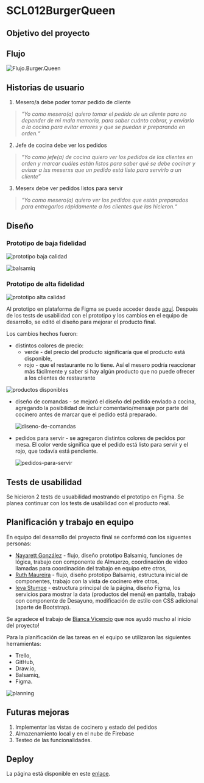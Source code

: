 # SCL012BurgerQueen

## Objetivo del proyecto

## Flujo
![Flujo.Burger.Queen](src/assets/img/Diagram_BurgerQueen2.jpg)

## Historias de usuario
1. Mesero/a debe poder tomar pedido de cliente
>_“Yo como mesero(a) quiero tomar el pedido de un cliente para no depender de mi mala memoria, para saber cuánto cobrar, y enviarlo a la cocina para evitar errores y que se puedan ir preparando en orden.“_

2. Jefe de cocina debe ver los pedidos
>_“Yo como jefe(a) de cocina quiero ver los pedidos de los clientes en orden y marcar cuáles están listos para saber qué se debe cocinar y avisar a lxs meserxs que un pedido está listo para servirlo a un cliente”_

3. Meserx debe ver pedidos listos para servir
>_“Yo como mesero(a) quiero ver los pedidos que están preparados para entregarlos rápidamente a los clientes que las hicieron.“_

## Diseño

### Prototipo de baja fidelidad
![prototipo baja calidad](src/assets/img/sketch2.png)

![balsamiq](src/assets/img/balsamiq.png)

### Prototipo de alta fidelidad
![prototipo alta calidad](src/assets/img/Figma_prototype.png)

Al prototipo en plataforma de Figma se puede acceder desde [aquí](https://www.figma.com/file/H6Rvl4NQQsPHM1SynEv75A/Untitled?node-id=0%3A1).
Después de los tests de usabilidad con el prototipo y los cambios en el equipo de desarrollo, se editó el diseño para mejorar el producto final.

Los cambios hechos fueron:
* distintos colores de precio:
    * verde - del precio del producto significaría que el producto está disponible, 
    * rojo -  que el restaurante no lo tiene. Así el mesero podría reaccionar más fácilmente y saber si hay algún producto que no puede ofrecer a los clientes de restaurante

![productos disponibles](src/assets/img/colores-verde-rojo-al-productos.jpg)

* diseño de comandas - se mejoró el diseño del pedido enviado a cocina, agregando la posibilidad de incluir comentario/mensaje por parte del cocinero antes de marcar que el pedido está preparado.

    ![diseno-de-comandas](src/assets/img/diseno-de-comandas.png)

* pedidos para servir - se agregaron distintos colores de pedidos por mesa. El color verde significa que el pedido está listo para servir y el rojo, que todavía está pendiente.

    ![pedidos-para-servir](src/assets/img/pedidos-para-servir.png)

## Tests de usabilidad
Se hicieron 2 tests de usuabilidad mostrando el prototipo en Figma.
Se planea continuar con los tests de usabilidad con el producto real.

## Planificación y trabajo en equipo

En equipo del desarrollo del proyecto finál se conformó con los siguentes personas:
* [Nayarett González](https://github.com/NPGonzalez) - flujo, diseño prototipo Balsamiq, funciones de lógica,  trabajo con componente de Almuerzo, coordinación de video llamadas para coordinación del trabajo en equipo etre otros,
* [Ruth Maureira](https://github.com/RuthMaureira) - flujo, diseño prototipo Balsamiq, estructura inicial de componentes, trabajo con la vista de cocinero etre otros,
* [Ieva Stumpe](https://github.com/ievastumpe) - estructura principal de la página, diseño Figma, los servicios para mostrar la data (productos del menú) en pantalla, trabajo con componente de Desayuno, modificación de estilo con CSS adicional (aparte de Bootstrap).

Se agradece el trabajo de [Bianca Vicencio](https://github.com/vicencio-tech) que nos ayudó mucho al inicio del proyecto!

Para la planificación de las tareas en el equipo se utilizaron las siguientes herramientas:
* Trello,
* GitHub,
* Draw.io,
* Balsamiq,
* Figma.

![planning](src/assets/img/planning.png)

## Futuras mejoras

1. Implementar las vistas de cocinero y estado del pedidos
2. Almazenamiento local y en el nube de Firebase
3. Testeo de las funcionalidades.

## Deploy

La página está disponible en este [enlace](https://theburgerqueen-scl012.firebaseapp.com/home).
